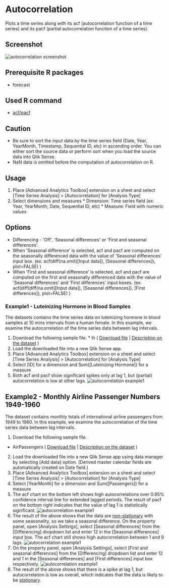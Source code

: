 # Autocorrelation
Plots a time series along with its acf (autocorrelation function of a time series) and its pacf (partial autocorrelation function of a time series).

## Screenshot
![autocorrelation screenshot](./images/autocorrelation_example1.png)

## Prerequisite R packages
 * forecast

## Used R command
 * [acf/pacf](https://www.rdocumentation.org/packages/stats/versions/3.1.1/topics/acf)

## Caution
 * Be sure to sort the input data by the time series field (Date, Year, YearMonth, Timestamp, Sequential ID, etc) in ascending order. You can either sort the source data or perform sort when you load the source data into Qlik Sense.
 * NaN data is omitted before the computation of autocorrelation on R.

## Usage
  1. Place [Advanced Analytics Toolbox] extension on a sheet and select [Time Series Analysis] > [Autocorrelation] for [Analysis Type]
  2. Select dimensions and measures
    * Dimension: Time series field (ex: Year, YearMonth, Date, Sequential ID, etc)
    * Measure: Field with numeric values

## Options
 * Differencing - 'Off', 'Seasonal differences' or 'First and seasonal differences'.
  * When 'Seasonal difference' is selected, acf and pacf are computed on the seasonally differenced data with the value of 'Seasonal differences' input box. (ex: acf(diff(na.omit([Input data]), [Seasonal differences]), plot=FALSE) )
  * When 'First and seasonal difference' is selected, acf and pacf are computed on the first and seasonally differenced data with the value of 'Seasonal differences' and 'First differences' input boxes. (ex: acf(diff(diff(na.omit([Input data]), [Seasonal differences]), [First differences]), plot=FALSE) )

### Example1 - Luteinizing Hormone in Blood Samples
The datasets contains the time series data on luteinizing hormone in blood samples at 10 mins intervals from a human female. In this example, we examine the autocorrelation of the time series data between lag intervals.

  1. Download the following sample file.
    * lh ( [Download file](./data/lh.xlsx) | [Description on the dataset](https://stat.ethz.ch/R-manual/R-devel/library/datasets/html/lh.html) )  
  2. Load the downloaded file into a new Qlik Sense app.
  3. Place [Advanced Analytics Toolbox] extension on a sheet and select [Time Series Analysis] > [Autocorrelation] for [Analysis Type]
  4. Select [ID] for a dimension and Sum([Luteinizing Hormone]) for a measure
  5. Both acf and pacf show significant spikes only at lag 1, but (partial) autocorrelation is low at other lags.
  ![autocorrelation example1](./images/autocorrelation_example1.png)

## Example2 - Monthly Airline Passenger Numbers 1949-1960
The dataset contains monthly totals of international airline passengers from 1949 to 1960. In this example, we examine the autocorrelation of the time series data between lag intervals.

1. Download the following sample file.
  * AirPassengers ( [Download file](./data/AirPassengers.xlsx) | [Description on the dataset](https://stat.ethz.ch/R-manual/R-devel/library/datasets/html/AirPassengers.html) )  
2. Load the downloaded file into a new Qlik Sense app using data manager by selecting [Add data] option. (Derived master calendar fields are automatically created on Date field.)
3. Place [Advanced Analytics Toolbox] extension on a sheet and select [Time Series Analysis] > [Autocorrelation] for [Analysis Type]
4. Select [YearMonth] for a dimension and Sum([Passengers]) for a measure
5. The acf chart on the bottom left shows high autocorrelations over 0.95% confidence interval line for extended lagged periods. The result of pacf on the bottom right indicates that the value of lag 1 is statistically significant.
![autocorrelation example1](./images/autocorrelation_example2-1.png)
6. The result of the above shows that the data are [non-stationary](https://en.wikipedia.org/wiki/Stationary_process) with some seasonality, so we take a seasonal difference. On the property panel, open [Analysis Settings], select [Seasonal differences] from the [Differencing] dropdown list and enter 12 in the [Seasonal differences] input box. The acf chart still shows high autocorrelation between 1 and 9 lags.
![autocorrelation example1](./images/autocorrelation_example2-2.png)
7. On the property panel, open [Analysis Settings], select [First and seasonal differences] from the [Differencing] dropdown list and enter 12 and 1 in the [Seasonal differences] and [First differences] input box respectively.
![autocorrelation example1](./images/autocorrelation_example2-3.png)
8. The result of the above shows that there is a spike at lag 1, but autocorrelation is low as overall, which indicates that the data is likely to be [stationary](https://en.wikipedia.org/wiki/Stationary_process).

